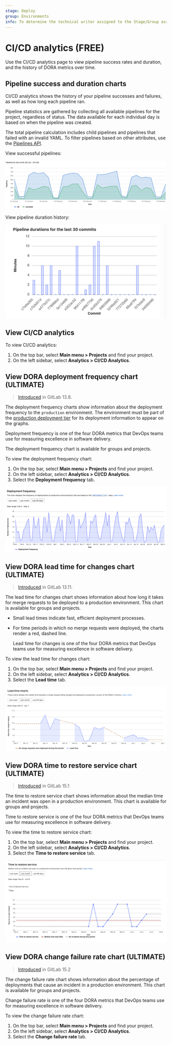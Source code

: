 ```yaml
---
stage: Deploy
group: Environments
info: To determine the technical writer assigned to the Stage/Group associated with this page, see https://about.gitlab.com/handbook/product/ux/technical-writing/#assignments
---
```


# CI/CD analytics **(FREE)**

Use the CI/CD analytics page to view pipeline success rates and duration, and the history of DORA metrics over time.

## Pipeline success and duration charts

CI/CD analytics shows the history of your pipeline successes and failures, as well as how long each pipeline
ran.

Pipeline statistics are gathered by collecting all available pipelines for the
project, regardless of status. The data available for each individual day is based
on when the pipeline was created.

The total pipeline calculation includes child
pipelines and pipelines that failed with an invalid YAML. To filter pipelines based on other attributes, use the [Pipelines API](../../api/pipelines.md#list-project-pipelines).

View successful pipelines:

![Successful pipelines](img/pipelines_success_chart.png)

View pipeline duration history:

![Pipeline duration](img/pipelines_duration_chart.png)

## View CI/CD analytics

To view CI/CD analytics:

1. On the top bar, select **Main menu > Projects** and find your project.
1. On the left sidebar, select **Analytics > CI/CD Analytics**.

## View DORA deployment frequency chart **(ULTIMATE)**

> [Introduced](https://gitlab.com/gitlab-org/gitlab/-/issues/275991) in GitLab 13.8.

The deployment frequency charts show information about the deployment
frequency to the `production` environment. The environment must be part of the
[production deployment tier](../../ci/environments/index.md#deployment-tier-of-environments)
for its deployment information to appear on the graphs.

  Deployment frequency is one of the four DORA metrics that DevOps teams use for measuring excellence in software delivery.

The deployment frequency chart is available for groups and projects.

To view the deployment frequency chart:

1. On the top bar, select **Main menu > Projects** and find your project.
1. On the left sidebar, select **Analytics > CI/CD Analytics**.
1. Select the **Deployment frequency** tab.

![Deployment frequency](img/deployment_frequency_charts_v13_12.png)

## View DORA lead time for changes chart **(ULTIMATE)**

> [Introduced](https://gitlab.com/gitlab-org/gitlab/-/issues/250329) in GitLab 13.11.

The lead time for changes chart shows information about how long it takes for
merge requests to be deployed to a production environment. This chart is available for groups and projects.

- Small lead times indicate fast, efficient deployment
  processes.
- For time periods in which no merge requests were deployed, the charts render a
  red, dashed line.

  Lead time for changes is one of the four DORA metrics that DevOps teams use for measuring excellence in software delivery.

To view the lead time for changes chart:

1. On the top bar, select **Main menu > Projects** and find your project.
1. On the left sidebar, select **Analytics > CI/CD Analytics**.
1. Select the **Lead time** tab.

![Lead time](img/lead_time_chart_v13_11.png)

## View DORA time to restore service chart **(ULTIMATE)**

> [Introduced](https://gitlab.com/gitlab-org/gitlab/-/issues/356959) in GitLab 15.1

The time to restore service chart shows information about the median time an incident was open in a production environment. This chart is available for groups and projects.

Time to restore service is one of the four DORA metrics that DevOps teams use for measuring excellence in software delivery.

To view the time to restore service chart:

1. On the top bar, select **Main menu > Projects** and find your project.
1. On the left sidebar, select **Analytics > CI/CD Analytics**.
1. Select the **Time to restore service** tab.

![Lead time](img/time_to_restore_service_charts_v15_1.png)

## View DORA change failure rate chart **(ULTIMATE)**

> [Introduced](https://gitlab.com/gitlab-org/gitlab/-/issues/357072) in GitLab 15.2

The change failure rate chart shows information about the percentage of deployments that cause an incident in a production environment. This chart is available for groups and projects.

Change failure rate is one of the four DORA metrics that DevOps teams use for measuring excellence in software delivery.

To view the change failure rate chart:

1. On the top bar, select **Main menu > Projects** and find your project.
1. On the left sidebar, select **Analytics > CI/CD Analytics**.
1. Select the **Change failure rate** tab.
